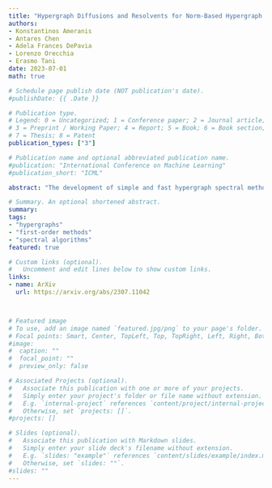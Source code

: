 ```yaml
---
title: "Hypergraph Diffusions and Resolvents for Norm-Based Hypergraph Laplacians" 
authors: 
- Konstantinos Ameranis
- Antares Chen
- Adela Frances DePavia
- Lorenzo Orecchia
- Erasmo Tani
date: 2023-07-01
math: true

# Schedule page publish date (NOT publication's date).
#publishDate: {{ .Date }}

# Publication type.
# Legend: 0 = Uncategorized; 1 = Conference paper; 2 = Journal article;
# 3 = Preprint / Working Paper; 4 = Report; 5 = Book; 6 = Book section;
# 7 = Thesis; 8 = Patent
publication_types: ["3"]

# Publication name and optional abbreviated publication name.
#publication: "International Conference on Machine Learning"
#publication_short: "ICML"

abstract: "The development of simple and fast hypergraph spectral methods has been hindered by the lack of numerical algorithms for simulating heat diffusions and computing fundamental objects, such as Personalized PageRank vectors, over hypergraphs. In this paper, we overcome this challenge by designing two novel algorithmic primitives. The first is a simple, easy-to-compute discrete-time heat diffusion that enjoys the same favorable properties as the discrete-time heat diffusion over graphs. This diffusion can be directly applied to speed up existing hypergraph partitioning algorithms. Our second contribution is the novel application of mirror descent to compute resolvents of non-differentiable squared norms, which we believe to be of independent interest beyond hypergraph problems. Based on this new primitive, we derive the first nearly-linear-time algorithm that simulates the discrete-time heat diffusion to approximately compute resolvents of the hypergraph Laplacian operator, which include Personalized PageRank vectors and solutions to the hypergraph analogue of Laplacian systems. Our algorithm runs in time that is linear in the size of the hypergraph and inversely proportional to the hypergraph spectral gap $$\\lambda_G$$, matching the complexity of analogous diffusion-based algorithms for the graph version of the problem."

# Summary. An optional shortened abstract.
summary: 
tags:
- "hypergraphs"
- "first-order methods"
- "spectral algorithms"
featured: true

# Custom links (optional).
#   Uncomment and edit lines below to show custom links.
links:
- name: ArXiv
  url: https://arxiv.org/abs/2307.11042



# Featured image
# To use, add an image named `featured.jpg/png` to your page's folder. 
# Focal points: Smart, Center, TopLeft, Top, TopRight, Left, Right, BottomLeft, Bottom, BottomRight.
#image:
#  caption: ""
#  focal_point: ""
#  preview_only: false

# Associated Projects (optional).
#   Associate this publication with one or more of your projects.
#   Simply enter your project's folder or file name without extension.
#   E.g. `internal-project` references `content/project/internal-project/index.md`.
#   Otherwise, set `projects: []`.
#projects: []

# Slides (optional).
#   Associate this publication with Markdown slides.
#   Simply enter your slide deck's filename without extension.
#   E.g. `slides: "example"` references `content/slides/example/index.md`.
#   Otherwise, set `slides: ""`.
#slides: ""
---
```

